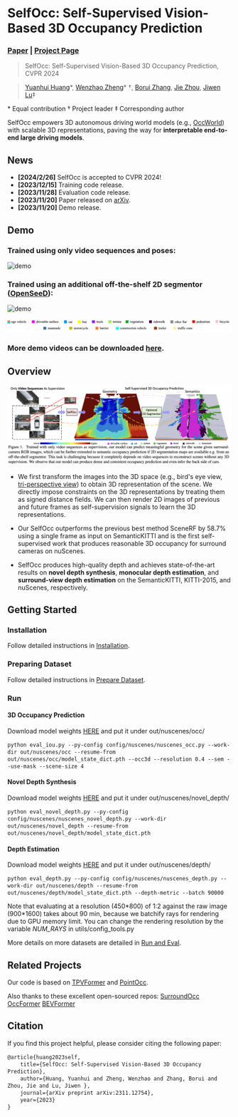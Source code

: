 # SelfOcc: Self-Supervised Vision-Based 3D Occupancy Prediction
### [Paper](https://arxiv.org/pdf/2311.12754)  | [Project Page](https://huang-yh.github.io/SelfOcc/) 

> SelfOcc: Self-Supervised Vision-Based 3D Occupancy Prediction, CVPR 2024

> [Yuanhui Huang](https://scholar.google.com/citations?hl=zh-CN&user=LKVgsk4AAAAJ)*, [Wenzhao Zheng](https://wzzheng.net/)\* $\dagger$, [Borui Zhang](https://boruizhang.site/), [Jie Zhou](https://scholar.google.com/citations?user=6a79aPwAAAAJ&hl=en&authuser=1), [Jiwen Lu](http://ivg.au.tsinghua.edu.cn/Jiwen_Lu/)$\ddagger$

\* Equal contribution $\dagger$ Project leader $\ddagger$ Corresponding author

SelfOcc empowers 3D autonomous driving world models (e.g., [OccWorld](https://github.com/wzzheng/OccWorld)) with scalable 3D representations, paving the way for **interpretable end-to-end large driving models**.

## News
- **[2024/2/26]** SelfOcc is accepted to CVPR 2024!
- **[2023/12/15]** Training code release.
- **[2023/11/28]** Evaluation code release.
- **[2023/11/20]** Paper released on [arXiv](https://arxiv.org/abs/2311.12754).
- **[2023/11/20]** Demo release.

## Demo

### Trained using only video sequences and poses:

![demo](./assets/iou.gif)

### Trained using an additional off-the-shelf 2D segmentor ([OpenSeeD](https://github.com/IDEA-Research/OpenSeeD)):

![demo](./assets/miou.gif)

![legend](./assets/legend.png)


### More demo videos can be downloaded [here](https://cloud.tsinghua.edu.cn/d/640283b528f7436193a4/).

## Overview
![overview](./assets/overview.png)

- We first transform the images into the 3D space (e.g., bird's eye view, [tri-perspective view](https://github.com/wzzheng/TPVFormer)) to obtain 3D representation of the scene. We directly impose constraints on the 3D representations by treating them as signed distance fields. We can then render 2D images of previous and future frames as self-supervision signals to learn the 3D representations. 

- Our SelfOcc outperforms the previous best method SceneRF by 58.7% using a single frame as input on SemanticKITTI and is the first self-supervised work that produces reasonable 3D occupancy for surround cameras on nuScenes. 

- SelfOcc produces high-quality depth and achieves state-of-the-art results on **novel depth synthesis**, **monocular depth estimation**, and **surround-view depth estimation** on the SemanticKITTI, KITTI-2015, and nuScenes, respectively. 

## Getting Started

### Installation

Follow detailed instructions in [Installation](docs/installation.md).

### Preparing Dataset

Follow detailed instructions in [Prepare Dataset](docs/prepare_data.md).

### Run

#### 3D Occupancy Prediction

Download model weights [HERE](https://cloud.tsinghua.edu.cn/f/831c104c82a244e9878a/) and put it under out/nuscenes/occ/
```
python eval_iou.py --py-config config/nuscenes/nuscenes_occ.py --work-dir out/nuscenes/occ --resume-from out/nuscenes/occ/model_state_dict.pth --occ3d --resolution 0.4 --sem --use-mask --scene-size 4
```

#### Novel Depth Synthesis


Download model weights [HERE](https://cloud.tsinghua.edu.cn/f/2d217cd298a34ed19039/) and put it under out/nuscenes/novel_depth/
```
python eval_novel_depth.py --py-config config/nuscenes/nuscenes_novel_depth.py --work-dir out/nuscenes/novel_depth --resume-from out/nuscenes/novel_depth/model_state_dict.pth
```

#### Depth Estimation

Download model weights [HERE](https://cloud.tsinghua.edu.cn/f/1a722b9139234542ae1e/) and put it under out/nuscenes/depth/
```
python eval_depth.py --py-config config/nuscenes/nuscenes_depth.py --work-dir out/nuscenes/depth --resume-from out/nuscenes/depth/model_state_dict.pth --depth-metric --batch 90000
```

Note that evaluating at a resolution (450\*800) of 1:2 against the raw image (900\*1600) takes about 90 min, because we batchify rays for rendering due to GPU memory limit. You can change the rendering resolution by the variable *NUM_RAYS* in utils/config_tools.py

More details on more datasets are detailed in  [Run and Eval](docs/get_started.md).

## Related Projects

Our code is based on [TPVFormer](https://github.com/wzzheng/TPVFormer) and [PointOcc](https://github.com/wzzheng/PointOcc). 

Also thanks to these excellent open-sourced repos:
[SurroundOcc](https://github.com/weiyithu/SurroundOcc) 
[OccFormer](https://github.com/zhangyp15/OccFormer)
[BEVFormer](https://github.com/fundamentalvision/BEVFormer)

## Citation

If you find this project helpful, please consider citing the following paper:
```
@article{huang2023self,
    title={SelfOcc: Self-Supervised Vision-Based 3D Occupancy Prediction},
    author={Huang, Yuanhui and Zheng, Wenzhao and Zhang, Borui and Zhou, Jie and Lu, Jiwen },
    journal={arXiv preprint arXiv:2311.12754},
    year={2023}
}
```
